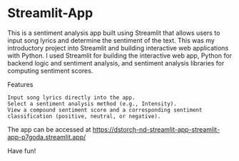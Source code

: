 # Streamlit-App

This is a sentiment analysis app built using Streamlit that allows users to input song lyrics and determine the sentiment of the text. This was my introductory project into Streamlit and building interactive web applications with Python. I used Streamlit for building the interactive web app, Python for backend logic and sentiment analysis, and sentiment analysis libraries for computing sentiment scores.

Features

    Input song lyrics directly into the app.
    Select a sentiment analysis method (e.g., Intensity).
    View a compound sentiment score and a corresponding sentiment classification (positive, neutral, or negative).

The app can be accessed at https://dstorch-nd-streamlit-app-streamlit-app-p7goda.streamlit.app/

Have fun!
